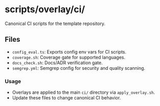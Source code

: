 # scripts/overlay/ci/

Canonical CI scripts for the template repository.

## Files
- `config_eval.ts`: Exports config env vars for CI scripts.
- `coverage.sh`: Coverage gate for supported languages.
- `docs_check.sh`: Docs/ADR verification gate.
- `semgrep.yml`: Semgrep config for security and quality scanning.

### Usage
- Overlays are applied to the main `ci/` directory via `apply_overlay.sh`.
- Update these files to change canonical CI behavior.
